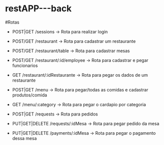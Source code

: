 # restAPP---back


#Rotas

- POST|GET        /sessions -> Rota para realizar login

- POST/GET        /restaurant -> Rota para cadastrar um restaurante

- POST/GET        /restaurant/table -> Rota para cadastrar mesas

- POST/GET        /restaurant/:id/employee -> Rota para cadastrar e pegar funcionarios 

- GET             /restaurant/:idRestaurante -> Rota para pegar os dados de um restaurante

- POST|GET        /menu -> Rota para pegar/todas as comidas e cadastrar produtos/comida

- GET             /menu/:category -> Rota para pegar o cardapio por categoria

- POST|GET        /requests -> Rota para pedidos

- PUT|GET|DELETE  /requests/:idMesa -> Rota para pegar pedido da mesa

- PUT|GET|DELETE  /payments/:idMesa -> Rota para pegar o pagamento dessa mesa
